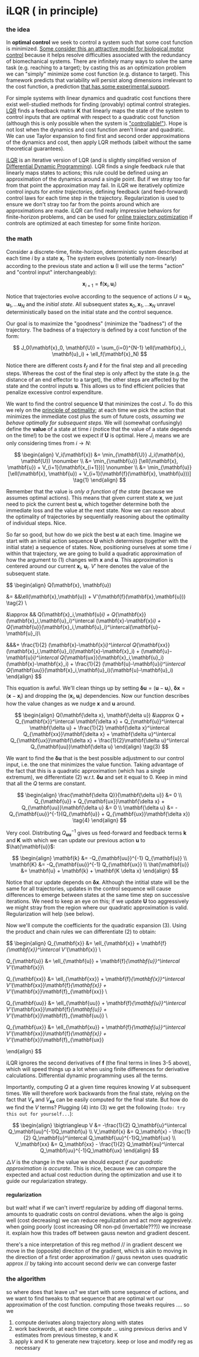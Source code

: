 # iLQR ( in principle)



### the idea
In **optimal control** we seek to control a system such that some cost function is minimized. [Some consider this an attractive model for biological motor control](https://homes.cs.washington.edu/~todorov/papers/TodorovNatNeurosci02.pdf) because it helps resolve difficulties associated with the redundancy of biomechanical systems. There are infinitely many ways to solve the same task (e.g. reaching to a target); by casting this as an optimization problem we can "simply" minimize some cost function (e.g. distance to target). This framework predicts that variability will persist along dimensions irrelevant to the cost function, a prediction [that has some experimental support](https://homes.cs.washington.edu/~todorov/papers/TodorovNatNeurosci02.pdf).

For simple systems with linear dynamics and quadratic cost functions there exist well-studied methods for finding (provably) optimal control strategies. [LQR](https://en.wikipedia.org/wiki/Linear%E2%80%93quadratic_regulator) finds a feedback matrix $\mathbf{K}$ that linearly maps the state of the system to control inputs that are optimal with respect to a quadratic cost function (although this is only possible when the system is ["controllable!"](https://www.youtube.com/watch?v=u5Sv7YKAkt4)). Hope is not lost when the dynamics and cost function aren't linear and quadratic. We can use Taylor expansion to find first and second order approximations of the dynamics and cost, then apply LQR methods (albeit without the same theoretical guarantees).

[iLQR](https://homes.cs.washington.edu/~todorov/papers/LiICINCO04.pdf) is an iterative version of LQR (and is slightly simplified version of [Differential Dynamic Programming](https://en.wikipedia.org/wiki/Differential_dynamic_programming)). LQR finds a single feedback rule that linearly maps states to actions; this rule could be defined using an approximation of the dynamics around a single point. But if we stray too far from that point the approximation may fail. In iLQR we iteratively optimize control inputs for *entire trajectories*, defining feedback (and feed-forward) control laws for each time step in the trajectory. Regularization is used to ensure we don't stray too far from the points around which are approximations are made. iLQR can find really impressive behaviors for finite-horizon problems, and can be used for [online trajectory optimization](https://homes.cs.washington.edu/~todorov/papers/TassaIROS12.pdf) if controls are optimized at each timestep for some finite horizon.

### the math
Consider a discrete-time, finite-horizon, deterministic system described at each time $i$ by a state $\mathbf{x}_i$. The system evolves (potentially non-linearly) according to the previous state and action $\mathbf{u}$ (I will use the terms "action" and "control input" interchangeably):

$$
\begin{equation}
\mathbf{x}_{i+1} = \mathbf{f}(\mathbf{x}_i, \mathbf{u}_i)
\end{equation}
$$

Notice that trajectories evolve according to the sequence of actions $U \equiv { \mathbf{u}_0, \mathbf{u}_1, \dots \mathbf{u}_N}$ and the *initial state*. All subsequent states ${ \mathbf{x}_0, \mathbf{x}_1, \dots \mathbf{x}_N}$ unravel deterministically based on the initial state and the control sequence.

Our goal is to maximize the "goodness" (minimize the "badness") of the trajectory. The badness of a trajectory is defined by a cost function of the form:

$$ J_0(\mathbf{x}_0, \mathbf{U}) = \sum_{i=0}^{N-1} \ell(\mathbf{x}_i, \mathbf{u}_i) + \ell_f(\mathbf{x}_N) $$

Notice there are different costs $\ell_f$ and $\ell$ for the final step and all preceding steps. Whereas the cost of the final step is only affect by the state (e.g. the distance of an end effector to a target), the other steps are affected by the state and the control inputs $\mathbf{u}$. This allows us to find efficient policies that penalize excessive control expenditure.

We want to find the control sequence $\mathbf{U}$ that minimizes the cost $J$. To do this we rely on the [principle of optimality](https://en.wikipedia.org/wiki/Bellman_equation#:~:text=Principle%20of%20Optimality%3A%20An%20optimal,See%20Bellman%2C%201957%2C%20Chap.); at each time we pick the action that minimizes the immediate cost plus the sum of future costs, *assuming we behave optimally for subsequent steps*. We will (somewhat confusingly) define the **value** of a state at time $i$ (notice that the value of a state depends on the time!) to be the cost we expect if $\mathbf{U}$ is optimal. Here $J_i$ means we are only considering times from $i \rightarrow N$:

$$
\begin{align}
V_i(\mathbf{x})
&= \min_{\mathbf{U}} J_i(\mathbf{x}, \mathbf{U}) \nonumber \\
&= \min_{\mathbf{u}} [\ell(\mathbf{x}, \mathbf{u}) + V_{i+1}(\mathbf{x_{i+1}})] \nonumber \\
&= \min_{\mathbf{u}} [\ell(\mathbf{x}, \mathbf{u}) + V_{i+1}(\mathbf{f}(\mathbf{x}, \mathbf{u}))] \tag{1}
\end{align}
$$

Remember that the value is *only a function of the state* (because we assumes optimal actions). This means that given current state $\mathbf{x}$, we just need to pick the current best $\mathbf{u}$, which together determine both the immediate loss and the value at the next state. Now we can reason about the optimality of trajectories by sequentially reasoning about the optimality of individual steps. Nice.

So far so good, but how do we pick the best $\mathbf{u}$ at each time. Imagine we start with an initial action sequence $\mathbf{U}$ which determines (together with the initial state) a sequence of states. Now, positioning ourselves at some time $i$ within that trajectory, we are going to build a quadratic approximation of how the argument to $(1)$ changes with $\mathbf{x}$ and $\mathbf{u}$. This approximation is centered around our current $\mathbf{x}_i$, $\mathbf{u}_i$. $V'$ here denotes the value of the subsequent state.

$$
\begin{align}
Q(\mathbf{x}, \mathbf{u})

&= &&\ell(\mathbf{x},\mathbf{u}) + V'(\mathbf{f}(\mathbf{x},\mathbf{u})) \tag{2} \\

&\approx && Q(\mathbf{x}_i,\mathbf{u}_i) + Q_{\mathbf{x}}(\mathbf{x}_i,\mathbf{u}_i)^\intercal (\mathbf{x}-\mathbf{x}_i) + Q_{\mathbf{u}}(\mathbf{x}_i,\mathbf{u}_i)^\intercal(\mathbf{u}-\mathbf{u}_i)\\

&&&+ \frac{1}{2} (\mathbf{x}-\mathbf{x}_i)^\intercal Q_{\mathbf{xx}}(\mathbf{x}_i,\mathbf{u}_i)(\mathbf{x}-\mathbf{x}_i) + (\mathbf{u}-\mathbf{u}_i)^\intercal Q_{\mathbf{ux}}(\mathbf{x}_i,\mathbf{u}_i)(\mathbf{x}-\mathbf{x}_i) + \frac{1}{2} (\mathbf{u}-\mathbf{u}_i)^\intercal Q_{\mathbf{uu}}(\mathbf{x}_i,\mathbf{u}_i)(\mathbf{u}-\mathbf{u}_i)
\end{align}
$$

This equation is awful. We'll clean things up by setting $\mathbf{\delta u}=(\mathbf{u}-\mathbf{u}_i)$, $\mathbf{\delta x}=(\mathbf{x}-\mathbf{x}_i)$ and dropping the $(\mathbf{x}_i,\mathbf{u}_i)$ dependencies. Now our function describes how the value changes as we nudge $\mathbf{x}$ and $\mathbf{u}$ around.

$$
\begin{align}
Q(\mathbf{\delta x}, \mathbf{\delta u})
&\approx Q + Q_{\mathbf{x}}^\intercal \mathbf{\delta x} + Q_{\mathbf{u}}^\intercal \mathbf{\delta u} + \frac{1}{2} \mathbf{\delta x}^\intercal Q_{\mathbf{xx}}\mathbf{\delta x} + \mathbf{\delta u}^\intercal Q_{\mathbf{ux}}\mathbf{\delta x} + \frac{1}{2}\mathbf{\delta u}^\intercal Q_{\mathbf{uu}}\mathbf{\delta u}
\end{align} \tag{3}
$$

We want to find the $\mathbf{\delta u}$ that is the best possible adjustment to our control input, i.e. the one that minimizes the value function. Taking advantage of the fact that this is a quadratic approximation (which has a single extremum), we differentiate $(2)$ w.r.t. $\mathbf{\delta u}$ and set it equal to 0. Keep in mind that all the $Q$ terms are constant.

$$
\begin{align}
\frac{\mathbf{\delta Q}}{\mathbf{\delta u}} &= 0 \\
Q_{\mathbf{u}} + Q_{\mathbf{ux}}\mathbf{\delta x} + Q_{\mathbf{uu}}\mathbf{\delta u} &= 0 \\
\mathbf{\delta u} &= -Q_{\mathbf{uu}}^{-1}(Q_{\mathbf{u}} + Q_{\mathbf{ux}}\mathbf{\delta x}) \tag{4}
\end{align}
$$

Very cool. Distributing $Q_{\mathbf{uu}}^{-1}$ gives us feed-forward and feedback terms $\mathbf{k}$ and $\mathbf{K}$ with which we can update our previous action $\mathbf{u}$ to $\hat{\mathbf{u}}$:

$$
\begin{align}
\mathbf{k} &= -Q_{\mathbf{uu}}^{-1} Q_{\mathbf{u}} \\
\mathbf{K} &= -Q_{\mathbf{uu}}^{-1} Q_{\mathbf{ux}} \\
\hat{\mathbf{u}} &= \mathbf{u} + \mathbf{k} + \mathbf{K \delta x}
\end{align}
$$

Notice that our update depends on $\mathbf{\delta x}$. Although the intitial state will be the same for all trajectories, updates in the control sequence will cause differences to emerge between states at the same time step on successive iterations. We need to keep an eye on this; if we update $\mathbf{U}$ too aggressively we might stray from the region where our quadratic approximation is valid. Regularization will help (see below).

Now we'll compute the coefficients for the quadratic expansion $(3)$. Using the product and chain rules we can differentiate $(2)$ to obtain:

$$
\begin{align}
Q_{\mathbf{x}}  &= \ell_{\mathbf{x}} + \mathbf{f}_{\mathbf{x}}^\intercal V'_{\mathbf{x}} \\

Q_{\mathbf{u}}  &= \ell_{\mathbf{u}} + \mathbf{f}_{\mathbf{u}}^\intercal V'_{\mathbf{x}}\\

Q_{\mathbf{xx}} &= \ell_{\mathbf{xx}} + \mathbf{f}_{\mathbf{x}}^\intercal V'_{\mathbf{xx}}\mathbf{f}_{\mathbf{x}} + V'_{\mathbf{x}}\mathbf{f}_{\mathbf{xx}} \\

Q_{\mathbf{uu}} &= \ell_{\mathbf{uu}} + \mathbf{f}_{\mathbf{u}}^\intercal V'_{\mathbf{xx}}\mathbf{f}_{\mathbf{u}} + V'_{\mathbf{x}}\mathbf{f}_{\mathbf{uu}} \\

Q_{\mathbf{ux}} &= \ell_{\mathbf{xu}} + \mathbf{f}_{\mathbf{u}}^\intercal V'_{\mathbf{xx}}\mathbf{f}_{\mathbf{x}} + V'_{\mathbf{x}}\mathbf{f}_{\mathbf{ux}}

\end{align}
$$

iLQR ignores the second derivatives of $\mathbf{f}$ (the final terms in lines 3-5 above), which will speed things up a lot when using finite differences for derivative calculations. Differential dynamic programming uses all the terms.

Importantly, computing $Q$ at a given time requires knowing $V$ at subsequent times. We will therefore work backwards from the final state, relying on the fact that $V_{\mathbf{x}}$ and $V_{\mathbf{xx}}$ can be easily computed for the final state. But how do we find the $V$ terms? Plugging $(4)$ into $(3)$ we get the following (`todo: try this out for yourself...`):

$$
\begin{align}
\bigtriangleup V &= -\frac{1}{2} Q_\mathbf{u}^\intercal Q_\mathbf{uu}^{-1}Q_\mathbf{u} \\
V_\mathbf{x} &= Q_\mathbf{x} - \frac{1}{2} Q_\mathbf{u}^\intercal Q_\mathbf{uu}^{-1}Q_\mathbf{ux} \\
V_\mathbf{xx} &= Q_\mathbf{xx} - \frac{1}{2} Q_\mathbf{xu}^\intercal Q_\mathbf{uu}^{-1}Q_\mathbf{ux}
\end{align}
$$

$\bigtriangleup V$ is the change in the value we should expect *if our quadratic approximation is accurate*. This is nice, because we can compare the expected and actual cost reduction during the optimization and use it to guide our regularization strategy. 

#### regularization
but wait! what if we can't invert! regularize by adding off diagonal terms. amounts to quadratic costs on control deviations. when the algo is going well (cost decreasing) we can reduce regulization and act more aggresively. when going poorly (cost increasing OR non-pd (invertable???)) we increase it. explain how this trades off between gauss newton and gradient descent.

there's a nice interpretation of this reg method // in gradient descent we move in the (opposite) direciton of the gradient, which is akin to moving in the direction of a first order approximation // gauss newton uses quadratic approx // by taking into account second deriv we can converge faster




### the algorithm

so where does that leave us? we start with some sequence of actions, and we want to find tweaks to that sequence that are optimal wrt our approximation of the cost function. computing those tweaks requires .... so we
1. compute derivates along trajectory along with states
2. work backwords, at each time compute ... using previous derivs and V estimates from previous timestep, k and K
3. apply k and K to generate new trajcetory. keep or lose and modify reg as necessary
